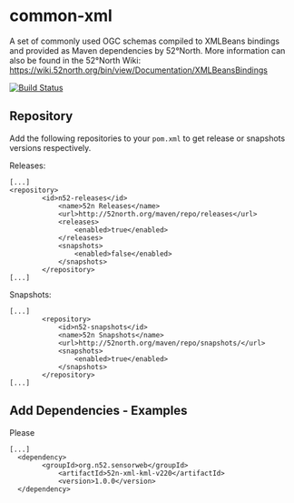 common-xml
==========

A set of commonly used OGC schemas compiled to XMLBeans bindings and provided as Maven dependencies by 52°North. More information can also be found in the 52°North Wiki: https://wiki.52north.org/bin/view/Documentation/XMLBeansBindings 

[![Build Status](https://travis-ci.org/nuest/common-xml.png)](https://travis-ci.org/nuest/common-xml)

Repository
----------

Add the following repositories to your `pom.xml` to get release or snapshots versions respectively.

Releases:

```
[...]
<repository>
  		<id>n52-releases</id>
			<name>52n Releases</name>
			<url>http://52north.org/maven/repo/releases</url>
			<releases>
				<enabled>true</enabled>
			</releases>
			<snapshots>
				<enabled>false</enabled>
			</snapshots>
		</repository>
[...]
```

Snapshots:
```
[...]
		<repository>
			<id>n52-snapshots</id>
			<name>52n Snapshots</name>
			<url>http://52north.org/maven/repo/snapshots/</url>
			<snapshots>
				<enabled>true</enabled>
			</snapshots>
		</repository>
[...]
```

Add Dependencies - Examples
----------

Please 
```
[...]
  <dependency>
  		<groupId>org.n52.sensorweb</groupId>
			<artifactId>52n-xml-kml-v220</artifactId>
			<version>1.0.0</version>
  </dependency>
```
    
